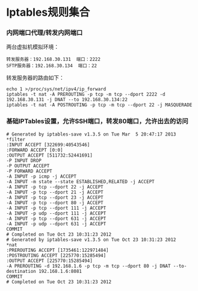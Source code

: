 Iptables规则集合
=====

### 内网端口代理/转发内网端口

两台虚拟机模拟环境：

    转发服务器：192.168.30.131  端口：2222
    SFTP服务器：192.168.30.134  端口：22

转发服务器的路由如下：

    echo 1 >/proc/sys/net/ipv4/ip_forward
    iptables -t nat -A PREROUTING -p tcp -m tcp --dport 2222 -d 192.168.30.131 -j DNAT --to 192.168.30.134:22
    iptables -t nat -A POSTROUTING -p tcp -m tcp --dport 22 -j MASQUERADE

### 基础IPTables设置，允许SSH端口，转发80端口，允许出去的访问

    # Generated by iptables-save v1.3.5 on Tue Mar  5 20:47:17 2013
    *filter
    :INPUT ACCEPT [322699:40543546]
    :FORWARD ACCEPT [0:0]
    :OUTPUT ACCEPT [511732:52441691]
    -P INPUT DROP
    -P OUTPUT ACCEPT
    -P FORWARD ACCEPT
    -A INPUT -p icmp -j ACCEPT
    -A INPUT -m state --state ESTABLISHED,RELATED -j ACCEPT
    -A INPUT -p tcp --dport 22 -j ACCEPT
    -A INPUT -p tcp --dport 21 -j ACCEPT
    -A INPUT -p tcp --dport 23 -j ACCEPT
    -A INPUT -p tcp --dport 80 -j ACCEPT
    -A INPUT -p tcp --dport 111 -j ACCEPT
    -A INPUT -p udp --dport 111 -j ACCEPT
    -A INPUT -p tcp --dport 631 -j ACCEPT
    -A INPUT -p udp --dport 631 -j ACCEPT
    COMMIT
    # Completed on Tue Oct 23 10:31:23 2012
    # Generated by iptables-save v1.3.5 on Tue Oct 23 10:31:23 2012
    *nat
    :PREROUTING ACCEPT [1735461:122971484]
    :POSTROUTING ACCEPT [225770:15285494]
    :OUTPUT ACCEPT [225770:15285494]
    -A PREROUTING -d 192.168.1.6 -p tcp -m tcp --dport 80 -j DNAT --to-destination 192.168.1.6:8081 
    COMMIT
    # Completed on Tue Oct 23 10:31:23 2012
    
    
